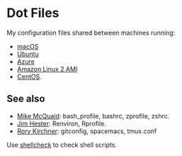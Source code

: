 # Dot Files

My configuration files shared between machines running:

- [macOS](https://www.apple.com/macos/)
- [Ubuntu](https://www.ubuntu.com)
- [Azure](https://azure.microsoft.com/)
- [Amazon Linux 2 AMI](https://aws.amazon.com/amazon-linux-2/)
- [CentOS](https://www.centos.org/).

## See also

- [Mike McQuaid](https://github.com/MikeMcQuaid/dotfiles):
  bash_profile, bashrc, zprofile, zshrc.
- [Jim Hester](https://github.com/jimhester/dotfiles):
  Renviron, Rprofile.
- [Rory Kirchner](https://github.com/roryk/dotfiles):
  gitconfig, spacemacs, tmux.conf

Use [shellcheck](https://www.shellcheck.net/) to check shell scripts.
